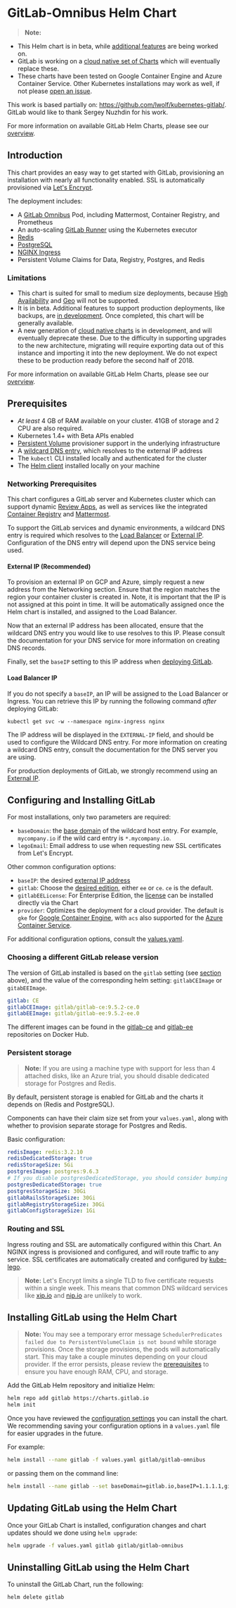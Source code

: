 # GitLab-Omnibus Helm Chart
> **Note:**
* This Helm chart is in beta, while [additional features](https://gitlab.com/charts/charts.gitlab.io/issues/68) are being worked on.
* GitLab is working on a [cloud native set of Charts](https://gitlab.com/charts/helm.gitlab.io/blob/master/README.md) which will eventually replace these.
* These charts have been tested on Google Container Engine and Azure Container Service. Other Kubernetes installations may work as well, if not please [open an issue](https://gitlab.com/charts/charts.gitlab.io/issues).

This work is based partially on: https://github.com/lwolf/kubernetes-gitlab/. GitLab would like to thank Sergey Nuzhdin for his work.

For more information on available GitLab Helm Charts, please see our [overview](index.md#chart-overview).

## Introduction

This chart provides an easy way to get started with GitLab, provisioning an installation with nearly all functionality enabled. SSL is automatically provisioned via [Let's Encrypt](https://letsencrypt.org/).

The deployment includes:

- A [GitLab Omnibus](https://docs.gitlab.com/omnibus/) Pod, including Mattermost, Container Registry, and Prometheus
- An auto-scaling [GitLab Runner](https://docs.gitlab.com/runner/) using the Kubernetes executor
- [Redis](https://github.com/kubernetes/charts/tree/master/stable/redis)
- [PostgreSQL](https://github.com/kubernetes/charts/tree/master/stable/postgresql)
- [NGINX Ingress](https://github.com/kubernetes/charts/tree/master/stable/nginx-ingress)
- Persistent Volume Claims for Data, Registry, Postgres, and Redis

### Limitations

* This chart is suited for small to medium size deployments, because [High Availability](https://docs.gitlab.com/ee/administration/high_availability/) and [Geo](https://docs.gitlab.com/ee/gitlab-geo/README.html) will not be supported.
* It is in beta. Additional features to support production deployments, like backups, are [in development](https://gitlab.com/charts/charts.gitlab.io/issues/68). Once completed, this chart will be generally available.
* A new generation of [cloud native charts](index.md#upcoming-cloud-native-helm-charts) is in development, and will eventually deprecate these. Due to the difficulty in supporting upgrades to the new architecture, migrating will require exporting data out of this instance and importing it into the new deployment. We do not expect these to be production ready before the second half of 2018.

For more information on available GitLab Helm Charts, please see our [overview](index.md#chart-overview).

## Prerequisites

- _At least_ 4 GB of RAM available on your cluster. 41GB of storage and 2 CPU are also required.
- Kubernetes 1.4+ with Beta APIs enabled
- [Persistent Volume](https://kubernetes.io/docs/concepts/storage/persistent-volumes/) provisioner support in the underlying infrastructure
- A [wildcard DNS entry](#networking-prerequisites), which resolves to the external IP address
- The `kubectl` CLI installed locally and authenticated for the cluster
- The [Helm client](https://github.com/kubernetes/helm/blob/master/docs/quickstart.md) installed locally on your machine

### Networking Prerequisites

This chart configures a GitLab server and Kubernetes cluster which can support dynamic [Review Apps](https://docs.gitlab.com/ee/ci/review_apps/index.html), as well as services like the integrated [Container Registry](https://docs.gitlab.com/ee/user/project/container_registry.html) and [Mattermost](https://docs.gitlab.com/omnibus/gitlab-mattermost/).

To support the GitLab services and dynamic environments, a wildcard DNS entry is required which resolves to the [Load Balancer](#load-balancer-ip) or [External IP](#external-ip). Configuration of the DNS entry will depend upon the DNS service being used.

#### External IP (Recommended)

To provision an external IP on GCP and Azure, simply request a new address from the Networking section. Ensure that the region matches the region your container cluster is created in. Note, it is important that the IP is not assigned at this point in time. It will be automatically assigned once the Helm chart is installed, and assigned to the Load Balancer.

Now that an external IP address has been allocated, ensure that the wildcard DNS entry you would like to use resolves to this IP. Please consult the documentation for your DNS service for more information on creating DNS records.

Finally, set the `baseIP` setting to this IP address when [deploying GitLab](#configuring-and-installing-gitlab).

#### Load Balancer IP

If you do not specify a `baseIP`, an IP will be assigned to the Load Balancer or Ingress. You can retrieve this IP by running the following command *after* deploying GitLab:

`kubectl get svc -w --namespace nginx-ingress nginx`

The IP address will be displayed in the `EXTERNAL-IP` field, and should be used to configure the Wildcard DNS entry. For more information on creating a wildcard DNS entry, consult the documentation for the DNS server you are using.

For production deployments of GitLab, we strongly recommend using an [External IP](#external-ip).

## Configuring and Installing GitLab

For most installations, only two parameters are required:
- `baseDomain`: the [base domain](#networking-prerequisites) of the wildcard host entry. For example, `mycompany.io` if the wild card entry is `*.mycompany.io`.
- `legoEmail`: Email address to use when requesting new SSL certificates from Let's Encrypt.

Other common configuration options:
- `baseIP`: the desired [external IP address](#external-ip-recommended)
- `gitlab`: Choose the [desired edition](https://about.gitlab.com/products), either `ee` or `ce`. `ce` is the default.
- `gitlabEELicense`: For Enterprise Edition, the [license](https://docs.gitlab.com/ee/user/admin_area/license.html) can be installed directly via the Chart
- `provider`: Optimizes the deployment for a cloud provider. The default is `gke` for [Google Container Engine](https://cloud.google.com/container-engine/), with `acs` also supported for the [Azure Container Service](https://azure.microsoft.com/en-us/services/container-service/).

For additional configuration options, consult the [values.yaml](https://gitlab.com/charts/charts.gitlab.io/blob/master/charts/gitlab-omnibus/values.yaml).

### Choosing a different GitLab release version

The version of GitLab installed is based on the `gitlab` setting (see [section](#choosing-gitlab-edition) above), and
the value of the corresponding helm setting: `gitlabCEImage` or `gitabEEImage`.

```yaml
gitlab: CE
gitlabCEImage: gitlab/gitlab-ce:9.5.2-ce.0
gitlabEEImage: gitlab/gitlab-ee:9.5.2-ee.0
```

The different images can be found in the [gitlab-ce](https://hub.docker.com/r/gitlab/gitlab-ce/tags/) and [gitlab-ee](https://hub.docker.com/r/gitlab/gitlab-ee/tags/)
repositories on Docker Hub.

### Persistent storage
> **Note:**
If you are using a machine type with support for less than 4 attached disks, like an Azure trial, you should disable dedicated storage for Postgres and Redis.

By default, persistent storage is enabled for GitLab and the charts it depends
on (Redis and PostgreSQL).

Components can have their claim size set from your `values.yaml`, along with whether to provision separate storage for Postgres and Redis.

Basic configuration:

```yaml
redisImage: redis:3.2.10
redisDedicatedStorage: true
redisStorageSize: 5Gi
postgresImage: postgres:9.6.3
# If you disable postgresDedicatedStorage, you should consider bumping up gitlabRailsStorageSize
postgresDedicatedStorage: true
postgresStorageSize: 30Gi
gitlabRailsStorageSize: 30Gi
gitlabRegistryStorageSize: 30Gi
gitlabConfigStorageSize: 1Gi
```

### Routing and SSL

Ingress routing and SSL are automatically configured within this Chart. An NGINX ingress is provisioned and configured, and will route traffic to any service. SSL certificates are automatically created and configured by [kube-lego](https://github.com/kubernetes/charts/tree/master/stable/kube-lego).

> **Note:**
Let's Encrypt limits a single TLD to five certificate requests within a single week. This means that common DNS wildcard services like [xip.io](http://xip.io) and [nip.io](http://nip.io) are unlikely to work.

## Installing GitLab using the Helm Chart
> **Note:**
You may see a temporary error message `SchedulerPredicates failed due to PersistentVolumeClaim is not bound` while storage provisions. Once the storage provisions, the pods will automatically start. This may take a couple minutes depending on your cloud provider. If the error persists, please review the [prerequisites](#prerequisites) to ensure you have enough RAM, CPU, and storage.

Add the GitLab Helm repository and initialize Helm:

```bash
helm repo add gitlab https://charts.gitlab.io
helm init
```

Once you have reviewed the [configuration settings](#configuring-and-installing-gitlab) you can install the chart. We recommending saving your configuration options in a `values.yaml` file for easier upgrades in the future.

For example:

```bash
helm install --name gitlab -f values.yaml gitlab/gitlab-omnibus
```

or passing them on the command line:

```bash
helm install --name gitlab --set baseDomain=gitlab.io,baseIP=1.1.1.1,gitlab=ee,gitlabEELicense=$LICENSE,legoEmail=email@gitlab.com gitlab/gitlab-omnibus
```

## Updating GitLab using the Helm Chart

Once your GitLab Chart is installed, configuration changes and chart updates
should we done using `helm upgrade`:

```bash
helm upgrade -f values.yaml gitlab gitlab/gitlab-omnibus
```

## Uninstalling GitLab using the Helm Chart

To uninstall the GitLab Chart, run the following:

```bash
helm delete gitlab
```

[kube-srv]: https://kubernetes.io/docs/concepts/services-networking/service/#publishing-services---service-types
[storageclass]: https://kubernetes.io/docs/concepts/storage/persistent-volumes/#storageclasses

